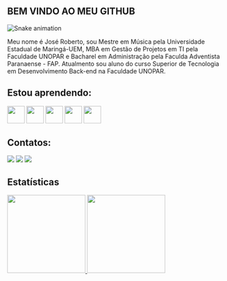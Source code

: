 ## BEM VINDO AO MEU GITHUB

![Snake animation](https://github.com/JROleriano/JROleriano/blob/output/github-contribution-grid-snake.svg)

<p>Meu nome é José Roberto, sou Mestre em Música pela Universidade Estadual de Maringá-UEM, MBA em Gestão de Projetos em TI pela Faculdade UNOPAR e Bacharel em Administração pela Faculda Adventista Paranaense - FAP. Atualmento sou aluno do curso Superior de Tecnologia em Desenvolvimento Back-end na Faculdade UNOPAR.
</p>

## Estou aprendendo:
<div text-align>
<img src="https://cdn.jsdelivr.net/gh/devicons/devicon/icons/html5/html5-original.svg" width="40" height="40"/>
<img src="https://cdn.jsdelivr.net/gh/devicons/devicon/icons/css3/css3-original.svg" width="40" height="40"/> 
<img src="https://cdn.jsdelivr.net/gh/devicons/devicon/icons/javascript/javascript-original.svg" width="40" height="40"/>
<img src="https://cdn.jsdelivr.net/gh/devicons/devicon/icons/xcode/xcode-original.svg" width="40" height="40"/>
<img src="https://cdn.jsdelivr.net/gh/devicons/devicon/icons/swift/swift-original.svg" width="40" height="40"/>
</div>


## Contatos:
<div>
<a href="https://www.youtube.com/@joser.oleriano2148/" target="_blank"><img src="https://img.shields.io/badge/YouTube-FF0000?style=for-the-badge&logo=youtube&logoColor=white" target="_blank"></a>
<a href="https://instagram.com/jose_oleriano" target="_blank"><img src="https://img.shields.io/badge/-Instagram-%23E4405F?style=for-the-badge&logo=instagram&logoColor=white" target="_blank"></a>
<a href="//www.linkedin.com/in/josé-roberto-oleriano-58ab5a131?lipi=urn%3Ali%3Apage%3Ad_flagship3_profile_view_base_contact_details%3BbL6WTnaMSo2mN4hAcPcZWA%3D%3D" target="_blank"><img src="https://img.shields.io/badge/-LinkedIn-%230077B5?style=for-the-badge&logo=linkedin&logoColor=white" target="_blank"></a>   
</div>

## Estatísticas

<div display: flex;>
<a href="https://github.com/JROleriano">
<img height="180em" src="https://github-readme-stats.vercel.app/api/top-langs/?username=JROleriano&layout=compact&langs_count=7&theme=dracula"/>
<img height="180em" src="https://github-readme-stats.vercel.app/api?username=JROleriano&show_icons=true&theme=dracula&include_all_commits=true&count_private=true"/>
</div>

